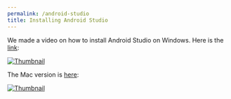 ```yaml
---
permalink: /android-studio
title: Installing Android Studio
---
```


We made a video on how to install Android Studio on Windows. Here is the [link](http://www.youtube.com/watch?v=__rgJPPFDgI):

[![Thumbnail](http://img.youtube.com/vi/__rgJPPFDgI/0.jpg)](http://www.youtube.com/watch?v=__rgJPPFDgI "Installing Android Studio on Windows")

The Mac version is [here](http://www.youtube.com/watch?v=PwyZP6jeNjs): 

[![Thumbnail](http://img.youtube.com/vi/PwyZP6jeNjs/0.jpg)](http://www.youtube.com/watch?v=PwyZP6jeNjs "Installing Android Studio on macOS")